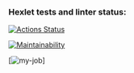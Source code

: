 ### Hexlet tests and linter status:
[![Actions Status](https://github.com/zukmutant/frontend-project-lvl1/workflows/hexlet-check/badge.svg)](https://github.com/zukmutant/frontend-project-lvl1/actions)

[![Maintainability](https://api.codeclimate.com/v1/badges/a99a88d28ad37a79dbf6/maintainability)](https://codeclimate.com/github/codeclimate/codeclimate/maintainability)

[![my-job](https://github.com/zukmutant/frontend-project-lvl1/actions/workflows/my-job.yml/badge.svg)]


